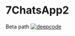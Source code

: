 # 7ChatsApp2
Beta path
[![deepcode](https://www.deepcode.ai/api/gh/badge?key=eyJhbGciOiJIUzI1NiIsInR5cCI6IkpXVCJ9.eyJwbGF0Zm9ybTEiOiJnaCIsIm93bmVyMSI6IkhUTUwtQ09EREVSIiwicmVwbzEiOiJncHQtMy1leHBlcmltZW50cyIsImluY2x1ZGVMaW50IjpmYWxzZSwiYXV0aG9ySWQiOjI2MzY5LCJpYXQiOjE2MDk2MzQwMzJ9.bXMl7huqMIyiVUZ33vDw2YLLVtOin5iKts2xvmoj9Gk)](https://www.deepcode.ai/app/gh/HTML-CODDER/gpt-3-experiments/_/dashboard?utm_content=gh%2FHTML-CODDER%2Fgpt-3-experiments)

